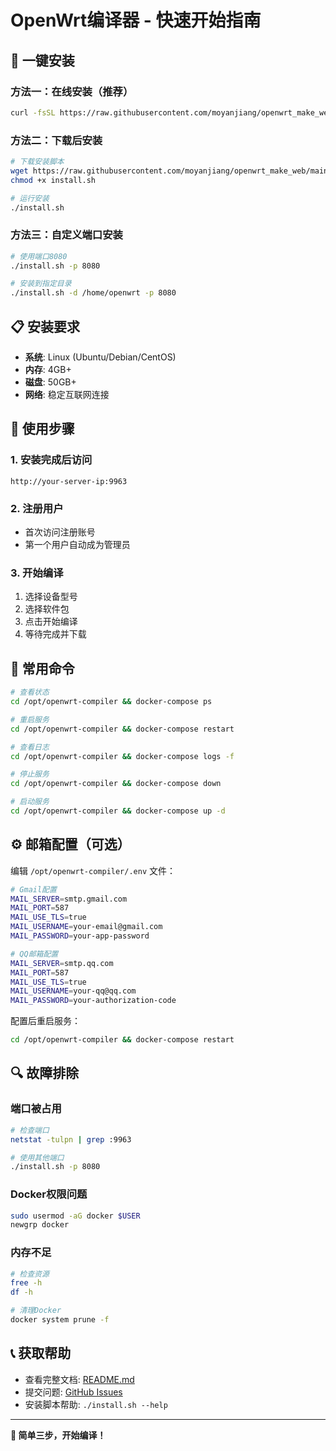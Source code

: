 # OpenWrt编译器 - 快速开始指南

## 🚀 一键安装

### 方法一：在线安装（推荐）

```bash
curl -fsSL https://raw.githubusercontent.com/moyanjiang/openwrt_make_web/main/install.sh | bash
```

### 方法二：下载后安装

```bash
# 下载安装脚本
wget https://raw.githubusercontent.com/moyanjiang/openwrt_make_web/main/install.sh
chmod +x install.sh

# 运行安装
./install.sh
```

### 方法三：自定义端口安装

```bash
# 使用端口8080
./install.sh -p 8080

# 安装到指定目录
./install.sh -d /home/openwrt -p 8080
```

## 📋 安装要求

- **系统**: Linux (Ubuntu/Debian/CentOS)
- **内存**: 4GB+
- **磁盘**: 50GB+
- **网络**: 稳定互联网连接

## 🎯 使用步骤

### 1. 安装完成后访问

```
http://your-server-ip:9963
```

### 2. 注册用户

- 首次访问注册账号
- 第一个用户自动成为管理员

### 3. 开始编译

1. 选择设备型号
2. 选择软件包
3. 点击开始编译
4. 等待完成并下载

## 🔧 常用命令

```bash
# 查看状态
cd /opt/openwrt-compiler && docker-compose ps

# 重启服务
cd /opt/openwrt-compiler && docker-compose restart

# 查看日志
cd /opt/openwrt-compiler && docker-compose logs -f

# 停止服务
cd /opt/openwrt-compiler && docker-compose down

# 启动服务
cd /opt/openwrt-compiler && docker-compose up -d
```

## ⚙️ 邮箱配置（可选）

编辑 `/opt/openwrt-compiler/.env` 文件：

```bash
# Gmail配置
MAIL_SERVER=smtp.gmail.com
MAIL_PORT=587
MAIL_USE_TLS=true
MAIL_USERNAME=your-email@gmail.com
MAIL_PASSWORD=your-app-password

# QQ邮箱配置
MAIL_SERVER=smtp.qq.com
MAIL_PORT=587
MAIL_USE_TLS=true
MAIL_USERNAME=your-qq@qq.com
MAIL_PASSWORD=your-authorization-code
```

配置后重启服务：
```bash
cd /opt/openwrt-compiler && docker-compose restart
```

## 🔍 故障排除

### 端口被占用
```bash
# 检查端口
netstat -tulpn | grep :9963

# 使用其他端口
./install.sh -p 8080
```

### Docker权限问题
```bash
sudo usermod -aG docker $USER
newgrp docker
```

### 内存不足
```bash
# 检查资源
free -h
df -h

# 清理Docker
docker system prune -f
```

## 📞 获取帮助

- 查看完整文档: [README.md](README.md)
- 提交问题: [GitHub Issues](https://github.com/moyanjiang/openwrt_make_web/issues)
- 安装脚本帮助: `./install.sh --help`

---

**🎯 简单三步，开始编译！**
